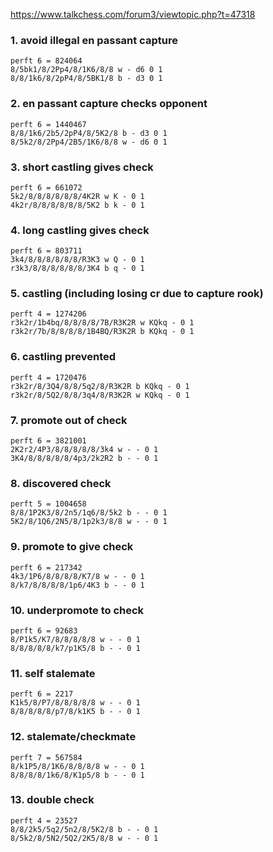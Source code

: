 https://www.talkchess.com/forum3/viewtopic.php?t=47318

### 1. avoid illegal en passant capture

```
perft 6 = 824064
8/5bk1/8/2Pp4/8/1K6/8/8 w - d6 0 1
8/8/1k6/8/2pP4/8/5BK1/8 b - d3 0 1
```

### 2. en passant capture checks opponent

```
perft 6 = 1440467
8/8/1k6/2b5/2pP4/8/5K2/8 b - d3 0 1
8/5k2/8/2Pp4/2B5/1K6/8/8 w - d6 0 1
```

### 3. short castling gives check

```
perft 6 = 661072
5k2/8/8/8/8/8/8/4K2R w K - 0 1
4k2r/8/8/8/8/8/8/5K2 b k - 0 1
```

### 4. long castling gives check

```
perft 6 = 803711
3k4/8/8/8/8/8/8/R3K3 w Q - 0 1
r3k3/8/8/8/8/8/8/3K4 b q - 0 1
```

### 5. castling (including losing cr due to capture rook)

```
perft 4 = 1274206
r3k2r/1b4bq/8/8/8/8/7B/R3K2R w KQkq - 0 1
r3k2r/7b/8/8/8/8/1B4BQ/R3K2R b KQkq - 0 1
```

### 6. castling prevented

```
perft 4 = 1720476
r3k2r/8/3Q4/8/8/5q2/8/R3K2R b KQkq - 0 1
r3k2r/8/5Q2/8/8/3q4/8/R3K2R w KQkq - 0 1
```

### 7. promote out of check

```
perft 6 = 3821001
2K2r2/4P3/8/8/8/8/8/3k4 w - - 0 1
3K4/8/8/8/8/8/4p3/2k2R2 b - - 0 1
```

### 8. discovered check

```
perft 5 = 1004658
8/8/1P2K3/8/2n5/1q6/8/5k2 b - - 0 1
5K2/8/1Q6/2N5/8/1p2k3/8/8 w - - 0 1
```

### 9. promote to give check

```
perft 6 = 217342
4k3/1P6/8/8/8/8/K7/8 w - - 0 1
8/k7/8/8/8/8/1p6/4K3 b - - 0 1
```

### 10. underpromote to check

```
perft 6 = 92683
8/P1k5/K7/8/8/8/8/8 w - - 0 1
8/8/8/8/8/k7/p1K5/8 b - - 0 1
```

### 11. self stalemate

```
perft 6 = 2217
K1k5/8/P7/8/8/8/8/8 w - - 0 1
8/8/8/8/8/p7/8/k1K5 b - - 0 1
```

### 12. stalemate/checkmate

```
perft 7 = 567584
8/k1P5/8/1K6/8/8/8/8 w - - 0 1
8/8/8/8/1k6/8/K1p5/8 b - - 0 1
```

### 13. double check

```
perft 4 = 23527
8/8/2k5/5q2/5n2/8/5K2/8 b - - 0 1
8/5k2/8/5N2/5Q2/2K5/8/8 w - - 0 1
```
